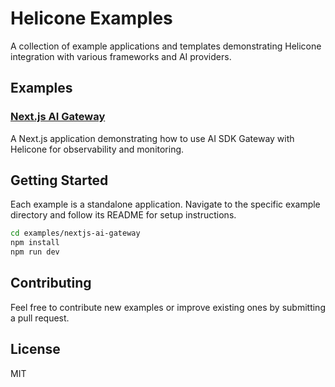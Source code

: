 # Helicone Examples

A collection of example applications and templates demonstrating Helicone integration with various frameworks and AI providers.

## Examples

### [Next.js AI Gateway](./examples/nextjs-ai-gateway)
A Next.js application demonstrating how to use AI SDK Gateway with Helicone for observability and monitoring.

## Getting Started

Each example is a standalone application. Navigate to the specific example directory and follow its README for setup instructions.

```bash
cd examples/nextjs-ai-gateway
npm install
npm run dev
```

## Contributing

Feel free to contribute new examples or improve existing ones by submitting a pull request.

## License

MIT